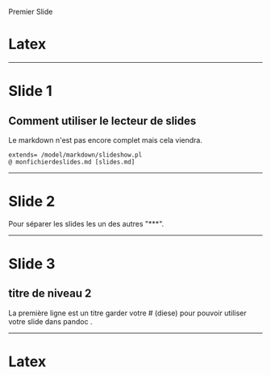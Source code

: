 
Premier Slide 

# Latex

$%\huge \frac{\sqrt{x^7}}{\pi^2} <= +\infty%$ 



***

# Slide 1

## Comment utiliser le lecteur de slides

Le markdown n'est pas encore complet mais cela viendra. 

    extends= /model/markdown/slideshow.pl
    @ monfichierdeslides.md [slides.md]


***


# Slide 2 

Pour séparer les slides les un des autres "***".


***

# Slide 3 

## titre de niveau 2 

La première ligne est un titre garder votre # (diese) pour pouvoir utiliser votre slide dans pandoc .


***

# Latex

$%\huge \frac{\sqrt{x^7}}{\pi^2} <= +\infty%$ 





